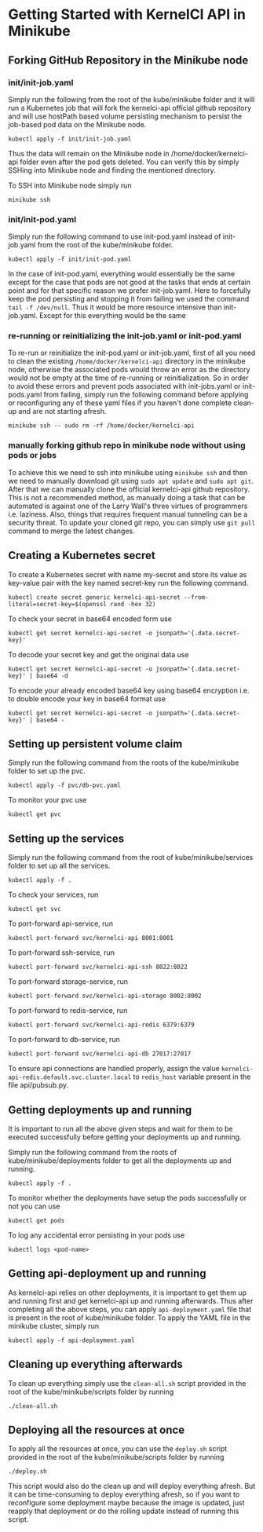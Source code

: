 Getting Started with KernelCI API in Minikube
=============================================

## Forking GitHub Repository in the Minikube node

### init/init-job.yaml

Simply run the following from the root of the kube/minikube folder and it will run a Kubernetes job that will fork the kernelci-api official github repository and will use hostPath based volume persisting mechanism to persist the job-based pod data on the Minikube node.
``` 
kubectl apply -f init/init-job.yaml
```
Thus the data will remain on the Minikube node in /home/docker/kernelci-api folder even after the pod gets deleted. You can verify this by simply SSHing into Minikube node and finding the mentioned directory.

To SSH into Minikube node simply run
```
minikube ssh
```

### init/init-pod.yaml

Simply run the following command to use init-pod.yaml instead of init-job.yaml from the root of the kube/minikube folder.
```
kubectl apply -f init/init-pod.yaml
```
In the case of init-pod.yaml, everything would essentially be the same except for the case that pods are not good at the tasks that ends at certain point and for that specific reason we prefer init-job.yaml. Here to forcefully keep the pod persisting and stopping it from failing we used the command ```tail -f /dev/null```. Thus it would be more resource intensive than init-job.yaml. Except for this everything would be the same

### re-running or reinitializing the init-job.yaml or init-pod.yaml 

To re-run or reinitialize the init-pod.yaml or init-job.yaml, first of all you need to clean the existing ```/home/docker/kernelci-api``` directory in the minikube node, otherwise the associated pods would throw an error as the directory would not be empty at the time of re-running or reinitialization. So in order to avoid these errors and prevent pods associated with init-jobs.yaml or init-pods.yaml from failing, simply run the following command before applying or reconfiguring any of these yaml files if you haven't done complete clean-up and are not starting afresh.
```
minikube ssh -- sudo rm -rf /home/docker/kernelci-api
```

### manually forking github repo in minikube node without using pods or jobs

To achieve this we need to ssh into minikube using ```minikube ssh``` and then we need to manually download git using ```sudo apt update``` and ```sudo apt git```. After that we can manually clone the official kernelci-api github repository. This is not a recommended method, as manually doing a task that can be automated is against one of the Larry Wall's three virtues of programmers i.e. laziness. Also, things that requires frequent manual tunneling can be a security threat. To update your cloned git repo, you can simply use ```git pull``` command to merge the latest changes.

## Creating a Kubernetes secret

To create a Kubernetes secret with name my-secret and store its value as key-value pair with the key named secret-key run the following command.
```
kubectl create secret generic kernelci-api-secret --from-literal=secret-key=$(openssl rand -hex 32)
```

To check your secret in base64 encoded form use

```
kubectl get secret kernelci-api-secret -o jsonpath='{.data.secret-key}'
```

To decode your secret key and get the original data use
```
kubectl get secret kernelci-api-secret -o jsonpath='{.data.secret-key}' | base64 -d
```

To encode your already encoded base64 key using base64 encryption i.e. to double encode your key in base64 format use
```
kubectl get secret kernelci-api-secret -o jsonpath='{.data.secret-key}' | base64 -
```

## Setting up persistent volume claim

Simply run the following command from the roots of the kube/minikube folder to set up the pvc.
```
kubectl apply -f pvc/db-pvc.yaml
```

To monitor your pvc use 
```
kubectl get pvc
```

## Setting up the services

Simply run the following command from the root of kube/minikube/services folder to set up all the services.
```
kubectl apply -f .
```

To check your services, run
```
kubectl get svc
```

To port-forward api-service, run
```
kubectl port-forward svc/kernelci-api 8001:8001
```

To port-forward ssh-service, run
```
kubectl port-forward svc/kernelci-api-ssh 8022:8022
```

To port-forward storage-service, run
```
kubectl port-forward svc/kernelci-api-storage 8002:8002
```

To port-forward to redis-service, run
```
kubectl port-forward svc/kernelci-api-redis 6379:6379
```

To port-forward to db-service, run
```
kubectl port-forward svc/kernelci-api-db 27017:27017
```

To ensure api connections are handled properly, assign the value ```kernelci-api-redis.default.svc.cluster.local``` to ```redis_host``` variable present in the file api/pubsub.py.

## Getting deployments up and running

It is important to run all the above given steps and wait for them to be executed successfully before getting your deployments up and running.

Simply run the following command from the roots of kube/minikube/deployments folder to get all the deployments up and running.
```
kubectl apply -f .
```

To monitor whether the deployments have setup the pods successfully or not you can use 
```
kubectl get pods
```

To log any accidental error persisting in your pods use
```
kubectl logs <pod-name>
```

## Getting api-deployment up and running

As kernelci-api relies on other deployments, it is important to get them up and running first and get kernelci-api up and running afterwards. Thus after completing all the above steps, you can apply ```api-deployment.yaml``` file that is present in the root of kube/minikube folder. To apply the YAML file in the minikube cluster, simply run
```
kubectl apply -f api-deployment.yaml
```

## Cleaning up everything afterwards

To clean up everything simply use the ```clean-all.sh``` script provided in the root of the kube/minikube/scripts folder by running
```
./clean-all.sh
```

## Deploying all the resources at once

To apply all the resources at once, you can use the ```deploy.sh``` script provided in the root of the kube/minikube/scripts folder by running
```
./deploy.sh
```
This script would also do the clean up and will deploy everything afresh. But it can be time-consuming to deploy everything afresh, so if you want to reconfigure some deployment maybe because the image is updated, just reapply that deployment or do the rolling update instead of running this script.

